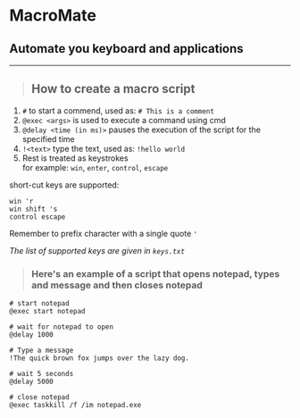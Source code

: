 # MacroMate
## Automate you keyboard and applications

<hr>

> ## How to create a macro script
1. `#` to start a commend, used as: `# This is a comment`
2. `@exec <args>` is used to execute a command using cmd
3. `@delay <time (in ms)>` pauses the execution of the script for the specified time
4. `!<text>` type the text, used as: `!hello world`
5. Rest is treated as keystrokes <br>
for example:
  `win`, `enter`, `control`, `escape` <br>

short-cut keys are supported:
```
win 'r
win shift 's
control escape
```
Remember to prefix character with a single quote `'`

*The list of supported keys are given in `keys.txt`* <br>

> ### Here's an example of a script that opens notepad, types and message and then closes notepad

```
# start notepad
@exec start notepad

# wait for notepad to open
@delay 1000

# Type a message
!The quick brown fox jumps over the lazy dog.

# wait 5 seconds
@delay 5000

# close notepad
@exec taskkill /f /im notepad.exe
```
